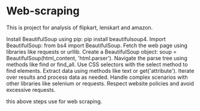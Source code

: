 # Web-scraping
This is project for analysis of flipkart, lenskart and amazon.

Install BeautifulSoup using pip: pip install beautifulsoup4.
Import BeautifulSoup: from bs4 import BeautifulSoup.
Fetch the web page using libraries like requests or urllib.
Create a BeautifulSoup object: soup = BeautifulSoup(html_content, 'html.parser').
Navigate the parse tree using methods like find or find_all.
Use CSS selectors with the select method to find elements.
Extract data using methods like text or get('attribute').
Iterate over results and process data as needed.
Handle complex scenarios with other libraries like selenium or requests.
Respect website policies and avoid excessive requests.

this above steps use for web scraping.




